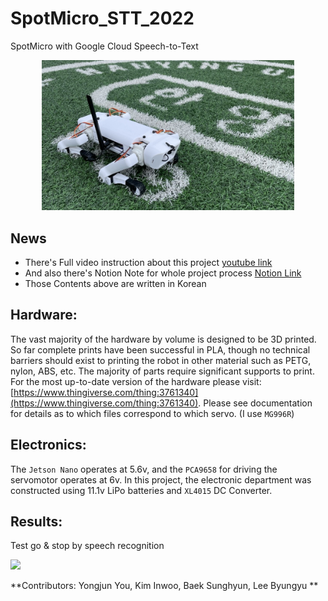 # SpotMicro_STT_2022
SpotMicro with Google Cloud Speech-to-Text

<center>
    <img src="./SpotMicro.jpg" width="80%" height="80%">
</center>

## News

- There's Full video instruction about this project [youtube link](https://www.youtube.com/watch?v=RocfxXIWZd4&list=PLK2UKp8KOXe1ZRbSmcO3VvE_TNs66K6lA)
- And also there's Notion Note for whole project process [Notion Link](https://www.notion.so/SpotMicro-for-G-Camp-c541934a4bad4ad48d1e37ab94c10de8) 
- Those Contents above are written in Korean

## Hardware:

The vast majority of the hardware by volume is designed to be 3D printed. So far complete prints have been successful in PLA, though no technical barriers should exist to printing the robot in other material such as PETG, nylon, ABS, etc. The majority of parts require significant supports to print.
For the most up-to-date version of the hardware please visit: [https://www.thingiverse.com/thing:3761340](https://www.thingiverse.com/thing:3761340). Please see documentation for details as to which files correspond to which servo. (I use `MG996R`)

## Electronics:

The `Jetson Nano` operates at 5.6v, and the `PCA9658` for driving the servomotor operates at 6v. In this project, the electronic department was constructed using 11.1v LiPo batteries and `XL4015` DC Converter.


## Results:

Test go & stop by speech recognition
<p>
    <img src="https://user-images.githubusercontent.com/55341412/185874544-9720da5b-5e59-4223-82cf-e0405e3ba602.gif">
</p>

**Contributors: Yongjun You, Kim Inwoo, Baek Sunghyun, Lee Byungyu **
